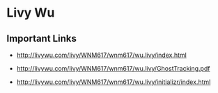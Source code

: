 # Livy Wu

## Important Links

- http://livywu.com/livy/WNM617/wnm617/wu.livy/index.html

- http://livywu.com/livy/WNM617/wnm617/wu.livy/GhostTracking.pdf

- http://livywu.com/livy/WNM617/wnm617/wu.livy/initializr/index.html